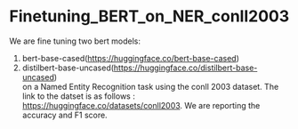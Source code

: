 # Finetuning_BERT_on_NER_conll2003
We are fine tuning two bert models:
1. bert-base-cased(https://huggingface.co/bert-base-cased)
2. distilbert-base-uncased(https://huggingface.co/distilbert-base-uncased) <br />
on a Named Entity Recognition task using the conll 2003 dataset. The link to the datset is as follows : https://huggingface.co/datasets/conll2003. We are reporting the accuracy and F1 score.

